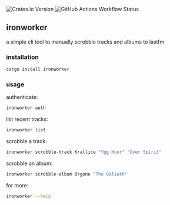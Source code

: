 ![Crates.io Version](https://img.shields.io/crates/v/ironworker)
![GitHub Actions Workflow Status](https://img.shields.io/github/actions/workflow/status/IrvingWash/ironworker/rust.yml?branch=master&label=ci)

## ironworker

a simple cli tool to manually scrobble tracks and albums to lastfm

### installation
```bash
cargo install ironworker
```

### usage
authenticate:
```bash
ironworker auth
```

list recent tracks:
```bash
ironworker list
```

scrobble a track:
```bash
ironworker scrobble-track Krallice "Ygg Huur" "Over Spirit"
```

scrobble an album:
```bash
ironworker scrobble-album Orgone "The Goliath"
```

for more:
```bash
ironworker --help
```
